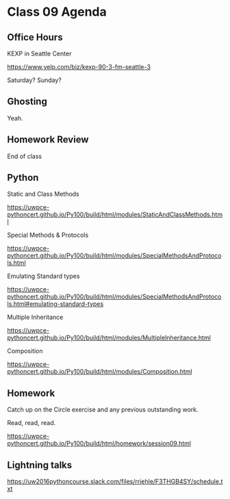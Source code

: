 # Class 09 Agenda

##  Office Hours

KEXP in Seattle Center

https://www.yelp.com/biz/kexp-90-3-fm-seattle-3

Saturday?  Sunday?

##  Ghosting

Yeah.

##  Homework Review

End of class

##  Python

Static and Class Methods

https://uwpce-pythoncert.github.io/Py100/build/html/modules/StaticAndClassMethods.html

Special Methods & Protocols

https://uwpce-pythoncert.github.io/Py100/build/html/modules/SpecialMethodsAndProtocols.html

Emulating Standard types

https://uwpce-pythoncert.github.io/Py100/build/html/modules/SpecialMethodsAndProtocols.html#emulating-standard-types

Multiple Inheritance

https://uwpce-pythoncert.github.io/Py100/build/html/modules/MultipleInheritance.html

Composition

https://uwpce-pythoncert.github.io/Py100/build/html/modules/Composition.html

##  Homework

Catch up on the Circle exercise and any previous outstanding work.

Read, read, read.

https://uwpce-pythoncert.github.io/Py100/build/html/homework/session09.html

##  Lightning talks

https://uw2016pythoncourse.slack.com/files/rriehle/F3THGB4SY/schedule.txt
